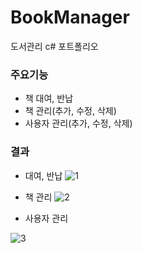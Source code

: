 # BookManager
도서관리 c# 포트폴리오

### 주요기능

- 책 대여, 반납
- 책 관리(추가, 수정, 삭제)
- 사용자 관리(추가, 수정, 삭제)

### 결과

- 대여, 반납
![1](https://user-images.githubusercontent.com/45034861/85488917-1b2bb980-b60a-11ea-8f5e-f0c81e9de6a1.JPG)


- 책 관리
![2](https://user-images.githubusercontent.com/45034861/85488944-25e64e80-b60a-11ea-9a17-6724a77fee78.JPG)


- 사용자 관리

 ![3](https://user-images.githubusercontent.com/45034861/85488956-2b439900-b60a-11ea-802d-eb4a61fb307a.JPG)


